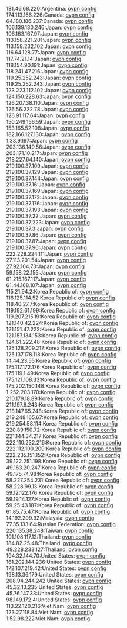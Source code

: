 181.46.68.220:Argentina: [ovpn config](vpn/181_46_68_220.ovpn)  
174.113.166.226:Canada: [ovpn config](vpn/174_113_166_226.ovpn)  
64.180.186.237:Canada: [ovpn config](vpn/64_180_186_237.ovpn)  
106.139.130.246:Japan: [ovpn config](vpn/106_139_130_246.ovpn)  
106.163.167.97:Japan: [ovpn config](vpn/106_163_167_97.ovpn)  
113.158.221.201:Japan: [ovpn config](vpn/113_158_221_201.ovpn)  
113.158.232.102:Japan: [ovpn config](vpn/113_158_232_102.ovpn)  
116.64.128.77:Japan: [ovpn config](vpn/116_64_128_77.ovpn)  
117.74.21.14:Japan: [ovpn config](vpn/117_74_21_14.ovpn)  
118.154.90.191:Japan: [ovpn config](vpn/118_154_90_191.ovpn)  
118.241.47.216:Japan: [ovpn config](vpn/118_241_47_216.ovpn)  
119.25.252.243:Japan: [ovpn config](vpn/119_25_252_243.ovpn)  
119.25.252.243:Japan: [ovpn config](vpn/119_25_252_243.ovpn)  
123.223.112.102:Japan: [ovpn config](vpn/123_223_112_102.ovpn)  
124.150.228.63:Japan: [ovpn config](vpn/124_150_228_63.ovpn)  
126.207.38.110:Japan: [ovpn config](vpn/126_207_38_110.ovpn)  
126.56.222.78:Japan: [ovpn config](vpn/126_56_222_78.ovpn)  
126.91.117.64:Japan: [ovpn config](vpn/126_91_117_64.ovpn)  
150.249.156.59:Japan: [ovpn config](vpn/150_249_156_59.ovpn)  
153.165.52.108:Japan: [ovpn config](vpn/153_165_52_108.ovpn)  
182.166.127.130:Japan: [ovpn config](vpn/182_166_127_130.ovpn)  
1.33.9.197:Japan: [ovpn config](vpn/1_33_9_197.ovpn)  
203.136.149.56:Japan: [ovpn config](vpn/203_136_149_56.ovpn)  
203.171.10.217:Japan: [ovpn config](vpn/203_171_10_217.ovpn)  
218.227.64.140:Japan: [ovpn config](vpn/218_227_64_140.ovpn)  
219.100.37.109:Japan: [ovpn config](vpn/219_100_37_109.ovpn)  
219.100.37.129:Japan: [ovpn config](vpn/219_100_37_129.ovpn)  
219.100.37.144:Japan: [ovpn config](vpn/219_100_37_144.ovpn)  
219.100.37.16:Japan: [ovpn config](vpn/219_100_37_16.ovpn)  
219.100.37.169:Japan: [ovpn config](vpn/219_100_37_169.ovpn)  
219.100.37.172:Japan: [ovpn config](vpn/219_100_37_172.ovpn)  
219.100.37.176:Japan: [ovpn config](vpn/219_100_37_176.ovpn)  
219.100.37.193:Japan: [ovpn config](vpn/219_100_37_193.ovpn)  
219.100.37.22:Japan: [ovpn config](vpn/219_100_37_22.ovpn)  
219.100.37.223:Japan: [ovpn config](vpn/219_100_37_223.ovpn)  
219.100.37.3:Japan: [ovpn config](vpn/219_100_37_3.ovpn)  
219.100.37.86:Japan: [ovpn config](vpn/219_100_37_86.ovpn)  
219.100.37.87:Japan: [ovpn config](vpn/219_100_37_87.ovpn)  
219.100.37.96:Japan: [ovpn config](vpn/219_100_37_96.ovpn)  
222.228.224.111:Japan: [ovpn config](vpn/222_228_224_111.ovpn)  
27.113.201.54:Japan: [ovpn config](vpn/27_113_201_54.ovpn)  
27.92.104.73:Japan: [ovpn config](vpn/27_92_104_73.ovpn)  
59.158.22.155:Japan: [ovpn config](vpn/59_158_22_155.ovpn)  
61.215.167.117:Japan: [ovpn config](vpn/61_215_167_117.ovpn)  
61.44.168.107:Japan: [ovpn config](vpn/61_44_168_107.ovpn)  
115.21.94.2:Korea Republic of: [ovpn config](vpn/115_21_94_2.ovpn)  
116.125.114.52:Korea Republic of: [ovpn config](vpn/116_125_114_52.ovpn)  
118.40.27.7:Korea Republic of: [ovpn config](vpn/118_40_27_7.ovpn)  
119.192.61.199:Korea Republic of: [ovpn config](vpn/119_192_61_199.ovpn)  
119.207.215.19:Korea Republic of: [ovpn config](vpn/119_207_215_19.ovpn)  
121.140.42.224:Korea Republic of: [ovpn config](vpn/121_140_42_224.ovpn)  
121.151.47.222:Korea Republic of: [ovpn config](vpn/121_151_47_222.ovpn)  
121.157.134.153:Korea Republic of: [ovpn config](vpn/121_157_134_153.ovpn)  
124.61.222.48:Korea Republic of: [ovpn config](vpn/124_61_222_48.ovpn)  
125.128.209.217:Korea Republic of: [ovpn config](vpn/125_128_209_217.ovpn)  
125.137.178.118:Korea Republic of: [ovpn config](vpn/125_137_178_118.ovpn)  
14.44.23.55:Korea Republic of: [ovpn config](vpn/14_44_23_55.ovpn)  
175.117.172.176:Korea Republic of: [ovpn config](vpn/175_117_172_176.ovpn)  
175.119.1.49:Korea Republic of: [ovpn config](vpn/175_119_1_49.ovpn)  
175.121.108.33:Korea Republic of: [ovpn config](vpn/175_121_108_33.ovpn)  
175.202.150.148:Korea Republic of: [ovpn config](vpn/175_202_150_148.ovpn)  
1.252.203.170:Korea Republic of: [ovpn config](vpn/1_252_203_170.ovpn)  
210.179.18.89:Korea Republic of: [ovpn config](vpn/210_179_18_89.ovpn)  
211.197.6.243:Korea Republic of: [ovpn config](vpn/211_197_6_243.ovpn)  
218.147.65.248:Korea Republic of: [ovpn config](vpn/218_147_65_248.ovpn)  
219.248.165.67:Korea Republic of: [ovpn config](vpn/219_248_165_67.ovpn)  
219.254.58.114:Korea Republic of: [ovpn config](vpn/219_254_58_114.ovpn)  
220.89.150.72:Korea Republic of: [ovpn config](vpn/220_89_150_72.ovpn)  
221.144.34.217:Korea Republic of: [ovpn config](vpn/221_144_34_217.ovpn)  
222.110.232.216:Korea Republic of: [ovpn config](vpn/222_110_232_216.ovpn)  
222.112.100.209:Korea Republic of: [ovpn config](vpn/222_112_100_209.ovpn)  
222.235.151.152:Korea Republic of: [ovpn config](vpn/222_235_151_152.ovpn)  
39.122.251.198:Korea Republic of: [ovpn config](vpn/39_122_251_198.ovpn)  
49.163.20.247:Korea Republic of: [ovpn config](vpn/49_163_20_247.ovpn)  
49.175.74.98:Korea Republic of: [ovpn config](vpn/49_175_74_98.ovpn)  
58.227.254.231:Korea Republic of: [ovpn config](vpn/58_227_254_231.ovpn)  
58.228.99.13:Korea Republic of: [ovpn config](vpn/58_228_99_13.ovpn)  
59.12.122.176:Korea Republic of: [ovpn config](vpn/59_12_122_176.ovpn)  
59.19.14.127:Korea Republic of: [ovpn config](vpn/59_19_14_127.ovpn)  
59.25.43.187:Korea Republic of: [ovpn config](vpn/59_25_43_187.ovpn)  
61.85.75.47:Korea Republic of: [ovpn config](vpn/61_85_75_47.ovpn)  
14.192.209.92:Malaysia: [ovpn config](vpn/14_192_209_92.ovpn)  
77.35.133.64:Russian Federation: [ovpn config](vpn/77_35_133_64.ovpn)  
220.135.38.248:Taiwan: [ovpn config](vpn/220_135_38_248.ovpn)  
101.108.117.12:Thailand: [ovpn config](vpn/101_108_117_12.ovpn)  
184.82.25.48:Thailand: [ovpn config](vpn/184_82_25_48.ovpn)  
49.228.233.127:Thailand: [ovpn config](vpn/49_228_233_127.ovpn)  
104.32.144.70:United States: [ovpn config](vpn/104_32_144_70.ovpn)  
161.202.144.236:United States: [ovpn config](vpn/161_202_144_236.ovpn)  
172.107.219.42:United States: [ovpn config](vpn/172_107_219_42.ovpn)  
198.13.36.179:United States: [ovpn config](vpn/198_13_36_179.ovpn)  
208.94.244.242:United States: [ovpn config](vpn/208_94_244_242.ovpn)  
45.32.13.235:United States: [ovpn config](vpn/45_32_13_235.ovpn)  
45.76.147.33:United States: [ovpn config](vpn/45_76_147_33.ovpn)  
98.149.172.4:United States: [ovpn config](vpn/98_149_172_4.ovpn)  
113.22.120.216:Viet Nam: [ovpn config](vpn/113_22_120_216.ovpn)  
123.27.118.84:Viet Nam: [ovpn config](vpn/123_27_118_84.ovpn)  
1.52.98.222:Viet Nam: [ovpn config](vpn/1_52_98_222.ovpn)  
